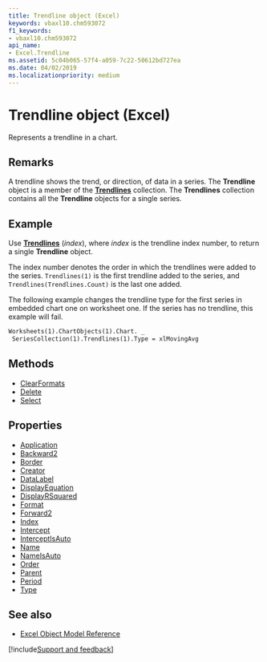 ```yaml
---
title: Trendline object (Excel)
keywords: vbaxl10.chm593072
f1_keywords:
- vbaxl10.chm593072
api_name:
- Excel.Trendline
ms.assetid: 5c04b065-57f4-a059-7c22-50612bd727ea
ms.date: 04/02/2019
ms.localizationpriority: medium
---
```



# Trendline object (Excel)

Represents a trendline in a chart.


## Remarks

A trendline shows the trend, or direction, of data in a series. The **Trendline** object is a member of the **[Trendlines](Excel.Trendlines(object).md)** collection. The **Trendlines** collection contains all the **Trendline** objects for a single series.


## Example

Use **[Trendlines](Excel.Series.Trendlines.md)** (_index_), where _index_ is the trendline index number, to return a single **Trendline** object.

The index number denotes the order in which the trendlines were added to the series. `Trendlines(1)` is the first trendline added to the series, and `Trendlines(Trendlines.Count)` is the last one added.

The following example changes the trendline type for the first series in embedded chart one on worksheet one. If the series has no trendline, this example will fail.

```vb
Worksheets(1).ChartObjects(1).Chart. _ 
 SeriesCollection(1).Trendlines(1).Type = xlMovingAvg
```

## Methods

- [ClearFormats](Excel.Trendline.ClearFormats.md)
- [Delete](Excel.Trendline.Delete.md)
- [Select](Excel.Trendline.Select.md)

## Properties

- [Application](Excel.Trendline.Application.md)
- [Backward2](Excel.Trendline.Backward2.md)
- [Border](Excel.Trendline.Border.md)
- [Creator](Excel.Trendline.Creator.md)
- [DataLabel](Excel.Trendline.DataLabel.md)
- [DisplayEquation](Excel.Trendline.DisplayEquation.md)
- [DisplayRSquared](Excel.Trendline.DisplayRSquared.md)
- [Format](Excel.Trendline.Format.md)
- [Forward2](Excel.Trendline.Forward2.md)
- [Index](Excel.Trendline.Index.md)
- [Intercept](Excel.Trendline.Intercept.md)
- [InterceptIsAuto](Excel.Trendline.InterceptIsAuto.md)
- [Name](Excel.Trendline.Name.md)
- [NameIsAuto](Excel.Trendline.NameIsAuto.md)
- [Order](Excel.Trendline.Order.md)
- [Parent](Excel.Trendline.Parent.md)
- [Period](Excel.Trendline.Period.md)
- [Type](Excel.Trendline.Type.md)

## See also

- [Excel Object Model Reference](overview/Excel/object-model.md)

[!include[Support and feedback](~/includes/feedback-boilerplate.md)]